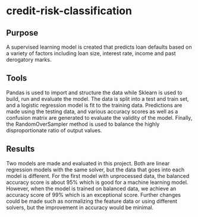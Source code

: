 # credit-risk-classification

## Purpose
A supervised learning model is created that predicts loan defaults based on a variety of factors including loan size, interest rate, income and past derogatory marks.

## Tools
Pandas is used to import and structure the data while Sklearn is used to build, run and evaluate the model. The data is split into a test and train set, and a logistic regression model is fit to the training data. Predictions are made using the testing data, and various accuracy scores as well as a confusion matrix are generated to evaluate the validity of the model. Finally, the RandomOverSampler method is used to balance the highly disproportionate ratio of output values.

## Results
Two models are made and evaluated in this project. Both are linear regression models with the same solver, but the data that goes into each model is different. For the first model with unprocessed data, the balanced accuracy score is about 95% which is good for a machine learning model. However, when the model is trained on balanced data, we achieve an accuracy score of 99% which is an exceptional score. Further changes could be made such as normalizing the feature data or using different solvers, but the improvement in accuracy would be minimal.
